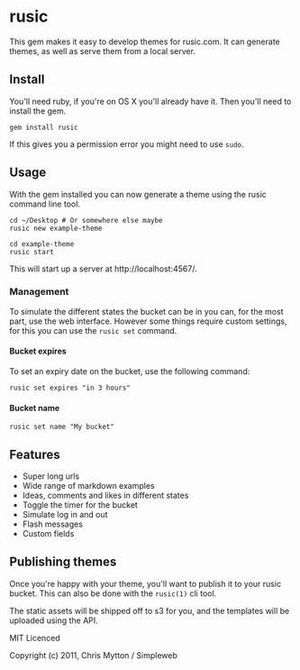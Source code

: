 rusic
=====

This gem makes it easy to develop themes for rusic.com. It can generate
themes, as well as serve them from a local server.

## Install

You'll need ruby, if you're on OS X you'll already have it. Then you'll
need to install the gem.

    gem install rusic

If this gives you a permission error you might need to use `sudo`.

## Usage

With the gem installed you can now generate a theme using the rusic
command line tool.

    cd ~/Desktop # Or somewhere else maybe
    rusic new example-theme

    cd example-theme
    rusic start

This will start up a server at http://localhost:4567/.

### Management

To simulate the different states the bucket can be in you can, for the
most part, use the web interface. However some things require custom
settings, for this you can use the `rusic set` command.

#### Bucket expires

To set an expiry date on the bucket, use the following command:

    rusic set expires "in 3 hours"

#### Bucket name

    rusic set name "My bucket"

## Features

* Super long urls
* Wide range of markdown examples
* Ideas, comments and likes in different states
* Toggle the timer for the bucket
* Simulate log in and out
* Flash messages
* Custom fields

## Publishing themes

Once you're happy with your theme, you'll want to publish it to your
rusic bucket. This can also be done with the `rusic(1)` cli tool.

The static assets will be shipped off to s3 for you, and the templates
will be uploaded using the API.

MIT Licenced

Copyright (c) 2011, Chris Mytton / Simpleweb
